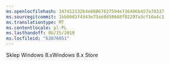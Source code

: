 ```yaml
---
ms.openlocfilehash: 347d12132b4e08867627594e736406b457a70337
ms.sourcegitcommit: 1bb00d2f4343e73ae8d58668f02297a3cf10a4c1
ms.translationtype: MT
ms.contentlocale: pl-PL
ms.lasthandoff: 06/15/2019
ms.locfileid: "63876051"
---
```

<span data-ttu-id="8616c-101">Sklep Windows 8.x</span><span class="sxs-lookup"><span data-stu-id="8616c-101">Windows 8.x Store</span></span>